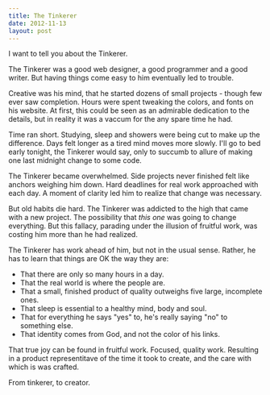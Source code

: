 ```yaml
---
title: The Tinkerer
date: 2012-11-13
layout: post
---
```


I want to tell you about the Tinkerer.  

The Tinkerer was a good web designer, a good programmer and a good writer. But having things come easy to him eventually led to trouble. 

Creative was his mind, that he started dozens of small projects - though few ever saw completion. Hours were spent tweaking the colors, and fonts on his website. At first, this could be seen as an admirable dedication to the details, but in reality it was a vaccum for the any spare time he had.  

Time ran short. Studying, sleep and showers were being cut to make up the difference. Days felt longer as a tired mind moves more slowly. I'll go to bed early tonight, the Tinkerer would say, only to succumb to allure of making one last midnight change to some code. 

The Tinkerer became overwhelmed. Side projects never finished felt like anchors weighing him down. Hard deadlines for real work approached with each day. A moment of clarity led him to realize that change was necessary. 

But old habits die hard. The Tinkerer was addicted to the high that came with a new project. The possibility that *this one* was going to change everything. But this fallacy, parading under the illusion of fruitful work, was costing him more than he had realized.

The Tinkerer has work ahead of him, but not in the usual sense. Rather, he has to learn that things are OK the way they are:

- That there are only so many hours in a day.  
- That the real world is where the people are.  
- That a small, finished product of quality outweighs five large, incomplete ones.  
- That sleep is essential to a healthy mind, body and soul.  
- That for everything he says "yes" to, he's really saying "no" to something else.  
- That identity comes from God, and not the color of his links. 

That true joy can be found in fruitful work. Focused, quality work. Resulting in a product representitave of the time it took to create, and the care with which is was crafted. 

From tinkerer, to creator.